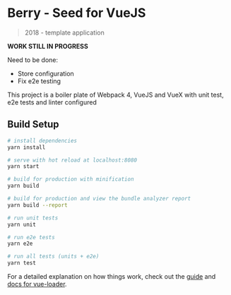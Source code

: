 # Berry - Seed for VueJS

> 2018 - template application

**WORK STILL IN PROGRESS**

Need to be done:

- Store configuration
- Fix e2e testing

This project is a boiler plate of Webpack 4, VueJS and VueX
with unit test, e2e tests and linter configured

## Build Setup

``` bash
# install dependencies
yarn install

# serve with hot reload at localhost:8080
yarn start

# build for production with minification
yarn build

# build for production and view the bundle analyzer report
yarn build --report

# run unit tests
yarn unit

# run e2e tests
yarn e2e

# run all tests (units + e2e)
yarn test
```

For a detailed explanation on how things work, check out the [guide](http://vuejs-templates.github.io/webpack/) and [docs for vue-loader](http://vuejs.github.io/vue-loader).
